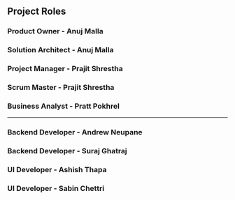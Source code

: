 
## Project Roles

### Product Owner - Anuj Malla
### Solution Architect - Anuj Malla
### Project Manager - Prajit Shrestha
### Scrum Master - Prajit Shrestha
### Business Analyst - Pratt Pokhrel
---
### Backend Developer - Andrew Neupane
### Backend Developer - Suraj Ghatraj
### UI Developer - Ashish Thapa
### UI Developer - Sabin Chettri